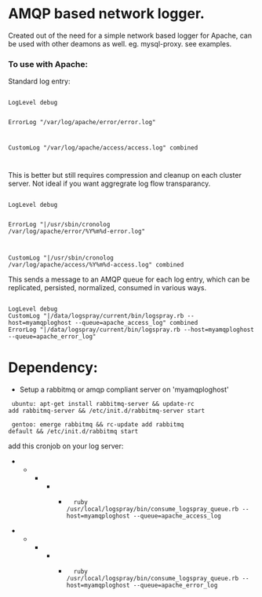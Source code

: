# AMQP based network logger.

Created out of the need for a simple network based logger for Apache, can be used with other deamons as well. eg. mysql-proxy. see examples. 

### To use with Apache:

Standard log entry:

<code>
LogLevel debug

ErrorLog "/var/log/apache/error/error.log"

CustomLog "/var/log/apache/access/access.log" combined

</code>

This is better but still requires compression and cleanup on each cluster server. Not ideal if you want aggregrate log flow transparancy.

<code>
LogLevel debug

ErrorLog "|/usr/sbin/cronolog /var/log/apache/error/%Y%m%d-error.log"

CustomLog "|/usr/sbin/cronolog /var/log/apache/access/%Y%m%d-access.log" combined
</code>

This sends a message to an AMQP queue for each log entry, which can be replicated, persisted, normalized, consumed in various ways.

<code>
LogLevel debug
CustomLog "|/data/logspray/current/bin/logspray.rb --host=myamqploghost --queue=apache_access_log" combined
ErrorLog "|/data/logspray/current/bin/logspray.rb --host=myamqploghost --queue=apache_error_log"
</code>

# Dependency: 
- Setup a rabbitmq or amqp compliant server on 'myamqploghost'

<code> ubuntu: apt-get install rabbitmq-server && update-rc add rabbitmq-server && /etc/init.d/rabbitmq-server start </code>

<code> gentoo: emerge rabbitmq && rc-update add rabbitmq default && /etc/init.d/rabbitmq start </code>




add this cronjob on your log server:


* * * * *       ruby /usr/local/logspray/bin/consume_logspray_queue.rb --host=myamqploghost --queue=apache_access_log
* * * * *       ruby /usr/local/logspray/bin/consume_logspray_queue.rb --host=myamqploghost --queue=apache_error_log
